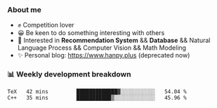 ### About me

- ✊ Competition lover
- 😀 Be keen to do something interesting with others
- 🎈 Interested in **Recommendation System** && **Database** && Natural Language Process && Computer Vision && Math Modeling
- ✨ Personal blog: https://www.hanpy.plus (deprecated now)


### 📊 Weekly development breakdown
<!--START_SECTION:waka-->

```txt
TeX   42 mins         █████████████▓░░░░░░░░░░░   54.04 %
C++   35 mins         ███████████▒░░░░░░░░░░░░░   45.96 %
```

<!--END_SECTION:waka-->
